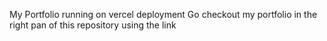 My Portfolio
running on vercel deployment
Go checkout my portfolio in the right pan of this repository using the link
